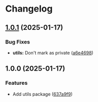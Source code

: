 # Changelog

## [1.0.1](https://github.com/lightbasenl/platforms/compare/utils-v1.0.0...utils-v1.0.1) (2025-01-17)


### Bug Fixes

* **utils:** Don't mark as private ([a6e4698](https://github.com/lightbasenl/platforms/commit/a6e46989457d93178922019d94903e52f75ba9f6))

## 1.0.0 (2025-01-17)

### Features

- Add utils package
  ([637a9f9](https://github.com/lightbasenl/platforms/commit/637a9f9e24f5704d305304d9dda55b13284ff474))
